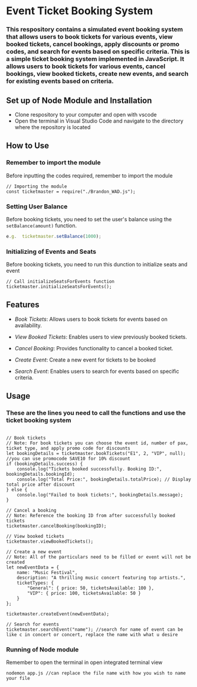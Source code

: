 # Event Ticket Booking System

### This respository contains a simulated event booking system that allows users to book tickets for various events, view booked tickets, cancel bookings, apply discounts or promo codes, and search for events based on specific criteria. This is a simple ticket booking system implemented in JavaScript. It allows users to book tickets for various events, cancel bookings, view booked tickets, create new events, and search for existing events based on criteria.

## Set up of Node Module and Installation

- Clone respository to your computer and open with vscode
- Open the terminal in Visual Studio Code and navigate to the directory where the repository is located

## How to Use

### Remember to import the module
Before inputting the codes required, remember to import the module

```
// Importing the module
const ticketmaster = require("./Brandon_WAD.js");
```

### Setting User Balance
Before booking tickets, you need to set the user's balance using the `setBalance(amount)` function.

```javascript
e.g.  ticketmaster.setBalance(1000);
```
### Initializing of Events and Seats
Before booking tickets, you need to run this dunction to initialize seats and event
```
// Call initializeSeatsForEvents function
ticketmaster.initializeSeatsForEvents();
```

## Features

- *Book Tickets*: Allows users to book tickets for events based on availability.

- *View Booked Tickets*: Enables users to view previously booked tickets.

- *Cancel Booking*: Provides functionality to cancel a booked ticket.

- *Create Event*: Create a new event for tickets to be booked

- *Search Event*: Enables users to search for events based on specific criteria.

## Usage
### These are the lines you need to call the functions and use the ticket booking system

```

// Book tickets
// Note: For book tickets you can choose the event id, number of pax, ticket type, and apply promo code for discounts
let bookingDetails = ticketmaster.bookTickets("E1", 2, "VIP", null); //you can use promocode SAVE10 for 10% discount
if (bookingDetails.success) {
    console.log("Tickets booked successfully. Booking ID:", bookingDetails.bookingId);
    console.log("Total Price:", bookingDetails.totalPrice); // Display total price after discount
} else {
    console.log("Failed to book tickets:", bookingDetails.message);
}

// Cancel a booking
// Note: Reference the booking ID from after successfully booked tickets
ticketmaster.cancelBooking(bookingID);

// View booked tickets
ticketmaster.viewBookedTickets();

// Create a new event
// Note: All of the particulars need to be filled or event will not be created
let newEventData = {
    name: "Music Festival", 
    description: "A thrilling music concert featuring top artists.",
    ticketTypes: {
        "General": { price: 50, ticketsAvailable: 100 },
        "VIP": { price: 100, ticketsAvailable: 50 }
    }
};

ticketmaster.createEvent(newEventData);

// Search for events
ticketmaster.searchEvent("name"); //search for name of event can be like c in concert or concert, replace the name with what u desire

```


### Running of Node module
Remember to open the terminal in open integrated terminal view

```
nodemon app.js //can replace the file name with how you wish to name your file
```






